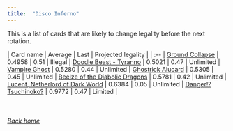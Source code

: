 ```yaml
---
title:  "Disco Inferno"
---
```


This is a list of cards that are likely to change legality before the next rotation.

| Card name | Average | Last | Projected legality |
| :-- |
[Ground Collapse](https://db.ygoprodeck.com/card/?search=Ground%20Collapse) | 0.4958 | 0.51 | Illegal |
[Doodle Beast - Tyranno](https://db.ygoprodeck.com/card/?search=Doodle%20Beast%20-%20Tyranno) | 0.5021 | 0.47 | Unlimited |
[Vampire Ghost](https://db.ygoprodeck.com/card/?search=Vampire%20Ghost) | 0.5280 | 0.44 | Unlimited |
[Ghostrick Alucard](https://db.ygoprodeck.com/card/?search=Ghostrick%20Alucard) | 0.5305 | 0.45 | Unlimited |
[Beelze of the Diabolic Dragons](https://db.ygoprodeck.com/card/?search=Beelze%20of%20the%20Diabolic%20Dragons) | 0.5781 | 0.42 | Unlimited |
[Lucent, Netherlord of Dark World](https://db.ygoprodeck.com/card/?search=Lucent,%20Netherlord%20of%20Dark%20World) | 0.6384 | 0.05 | Unlimited |
[Danger!? Tsuchinoko?](https://db.ygoprodeck.com/card/?search=Danger!?%20Tsuchinoko?) | 0.9772 | 0.47 | Limited |

<br>

###### [Back home](index)
